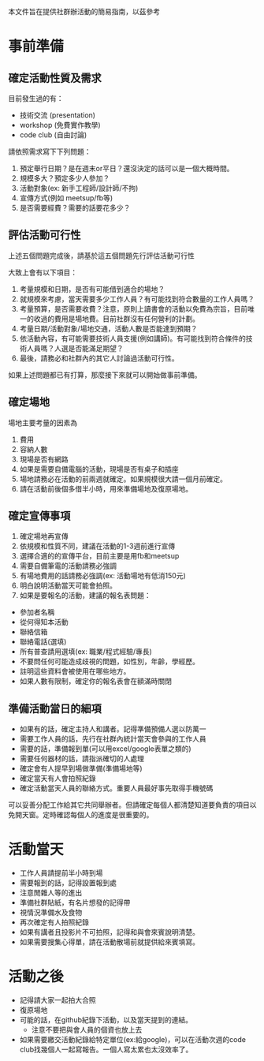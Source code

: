 
本文件旨在提供社群辦活動的簡易指南，以茲參考

# 事前準備

## 確定活動性質及需求
目前發生過的有：

* 技術交流 (presentation)
* workshop (免費實作教學)
* code club (自由討論)

請依照需求寫下下列問題：

1. 預定舉行日期？是在週末or平日？還沒決定的話可以是一個大概時間。
2. 規模多大？預定多少人參加？
3. 活動對象(ex: 新手工程師/設計師/不拘)
4. 宣傳方式(例如 meetsup/fb等)
5. 是否需要經費？需要的話要花多少？

## 評估活動可行性

上述五個問題完成後，請基於這五個問題先行評估活動可行性

大致上會有以下項目：

1. 考量規模和日期，是否有可能借到適合的場地？
2. 就規模來考慮，當天需要多少工作人員？有可能找到符合數量的工作人員嗎？
3. 考量預算，是否需要收費？注意，原則上讀書會的活動以免費為宗旨，目前唯一的收過的費用是場地費。目前社群沒有任何營利的計劃。
4. 考量日期/活動對象/場地交通，活動人數是否能達到預期？
5. 依活動內容，有可能需要技術人員支援(例如講師)。有可能找到符合條件的技術人員嗎？人選是否能滿足期望？
6. 最後，請務必和社群內的其它人討論過活動可行性。

如果上述問題都已有打算，那麼接下來就可以開始做事前準備。

## 確定場地

場地主要考量的因素為

1. 費用
2. 容納人數
3. 現場是否有網路
4. 如果是需要自備電腦的活動，現場是否有桌子和插座
5. 場地請務必在活動的前兩週就確定。如果規模很大請一個月前確定。
6. 請在活動前後個多借半小時，用來準備場地及復原場地。

## 確定宣傳事項

1. 確定場地再宣傳
2. 依規模和性質不同，建議在活動的1-3週前進行宣傳
3. 選擇合適的的宣傳平台，目前主要是用fb和meetsup
4. 需要自備筆電的活動請務必強調
5. 有場地費用的話請務必強調(ex: 活動場地有低消150元)
6. 明白說明活動當天可能會拍照。
7. 如果是要報名的活動，建議的報名表問題：
  * 參加者名稱
  * 從何得知本活動
  * 聯絡信箱
  * 聯絡電話(選填)
  * 所有普查請用選填(ex: 職業/程式經驗/專長)
  * 不要問任何可能造成歧視的問題，如性別，年齡，學經歷。
  * 註明這些資料會被使用在哪些地方。
  * 如果人數有限制，確定你的報名表會在額滿時關閉

## 準備活動當日的細項

* 如果有的話，確定主持人和講者。記得準備預備人選以防萬一
* 需要工作人員的話，先行在社群內統計當天會參與的工作人員
* 需要的話，準備報到單(可以用excel/google表單之類的)
* 需要任何器材的話，請指派確切的人處理
* 確定會有人提早到場做準備(準備場地等)
* 確定當天有人會拍照紀錄
* 確定活動當天人員的聯絡方式。重要人員最好事先取得手機號碼

可以妥善分配工作給其它共同舉辦者。但請確定每個人都清楚知道要負責的項目以免開天窗。定時確認每個人的進度是很重要的。

# 活動當天

* 工作人員請提前半小時到場
* 需要報到的話，記得設置報到處
* 注意閒雜人等的進出
* 準備社群貼紙，有名片想發的記得帶
* 視情況準備水及食物
* 再次確定有人拍照紀錄
* 如果有講者且投影片不可拍照，記得和與會來賓說明清楚。
* 如果需要搜集心得單，請在活動散場前就提供給來賓填寫。

# 活動之後

* 記得請大家一起拍大合照
* 復原場地
* 可能的話，在github紀錄下活動，以及當天提到的連結。
  * 注意不要把與會人員的個資也放上去
* 如果需要繳交活動紀錄給特定單位(ex:給google)，可以在活動次週的code club找幾個人一起寫報告。一個人寫太累也太沒效率了。
